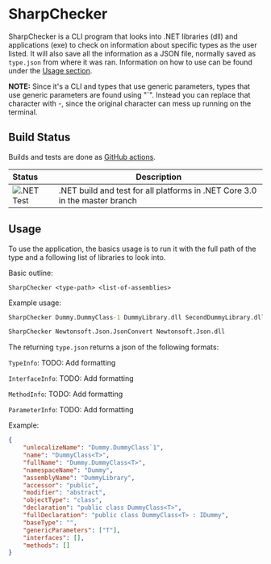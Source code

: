 # SharpChecker

SharpChecker is a CLI program that looks into .NET libraries (dll) and
applications (exe) to check on information about specific types as the
user listed. It will also save all the information as a JSON file, normally
saved as `type.json` from where it was ran. Information on how to use can
be found under the [Usage section](#usage).

**NOTE:** Since it's a CLI and types that use generic parameters, types that
use generic parameters are found using "`". Instead you can replace that
character with -, since the original character can mess up running on the terminal.

## Build Status

Builds and tests are done as
[GitHub actions](https://github.com/FuLagann/sharp-checker/actions).

| Status | Description |
|:-------|-------------|
| ![.NET Test](https://github.com/FuLagann/sharp-checker/workflows/.NET%20Test/badge.svg) | .NET build and test for all platforms in .NET Core 3.0 in the master branch |

## Usage

To use the application, the basics usage is to run it with the full path of
the type and a following list of libraries to look into.

Basic outline:

```
SharpChecker <type-path> <list-of-assemblies>
```

Example usage:

```bat
SharpChecker Dummy.DummyClass-1 DummyLibrary.dll SecondDummyLibrary.dll
```

```bat
SharpChecker Newtonsoft.Json.JsonConvert Newtonsoft.Json.dll
```

The returning `type.json` returns a json of the following formats:

`TypeInfo`: TODO: Add formatting

`InterfaceInfo`: TODO: Add formatting

`MethodInfo`: TODO: Add formatting

`ParameterInfo`: TODO: Add formatting

Example:

```json
{
	"unlocalizeName": "Dummy.DummyClass`1",
	"name": "DummyClass<T>",
	"fullName": "Dummy.DummyClass<T>",
	"namespaceName": "Dummy",
	"assemblyName": "DummyLibrary",
	"accessor": "public",
	"modifier": "abstract",
	"objectType": "class",
	"declaration": "public class DummyClass<T>",
	"fullDeclaration": "public class DummyClass<T> : IDummy",
	"baseType": "",
	"genericParameters": ["T"],
	"interfaces": [],
	"methods": []
}
```

